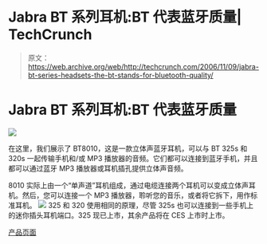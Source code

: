 # Jabra BT 系列耳机:BT 代表蓝牙质量| TechCrunch

> 原文：<https://web.archive.org/web/http://techcrunch.com/2006/11/09/jabra-bt-series-headsets-the-bt-stands-for-bluetooth-quality/>

# Jabra BT 系列耳机:BT 代表蓝牙质量

![](img/5b481292c6a3face529b02807c826839.png)

在这里，我们展示了 BT8010，这是一款立体声蓝牙耳机，可以与 BT 325s 和 320s 一起传输手机和/或 MP3 播放器的音频。它们都可以连接到蓝牙手机，并且都可以通过蓝牙 MP3 播放器或耳机插孔提供立体声音频。

8010 实际上由一个“单声道”耳机组成，通过电缆连接两个耳机可以变成立体声耳机。然后，您可以连接一个 MP3 播放器，聆听您的音乐，或者将它拆下，用作标准耳机。
![](img/3054121cbd179165c1bfca1bb7704857.png)
325 和 320 使用相同的原理，尽管 325s 也可以连接到一些手机上的迷你插头耳机端口。325 现已上市，其余产品将在 CES 上市时上市。

[产品页面](https://web.archive.org/web/20130627203148/http://www.jabra.com/JabraCMS/NA/EN/MainMenu/Products/StereoHeadsets/JabraBT325s/JabraBT325s.htm)